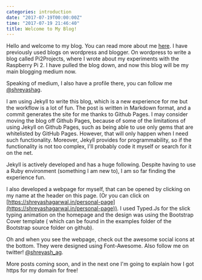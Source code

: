 ```yaml
---
categories: introduction
date: "2017-07-19T00:00:00Z"
time: "2017-07-19 21:46:40"
title: Welcome to My Blog!
---
```



Hello and welcome to my blog. You can read more about me [here](http://shreyashagarwal.in/personal-page/about). I have previously used blogs on wordpress and blogger. On wordpress to write a blog called Pi2Projects, where I wrote about my experiments with the Raspberry Pi 2. I have pulled the blog down, and now this blog will be my main blogging medium now.

Speaking of medium, I also have a profile there, you can follow me [@shreyashag](https://medium.com/@shreyashag).

I am using Jekyll to write this blog, which is a new experience for me but the workflow is a lot of fun. The post is written in Markdown format, and a commit generates the site for me thanks to Github Pages.
I may consider moving the blog off Github Pages, because of some of the limitations of using Jekyll on Github Pages, such as being able to use only gems that are whitelisted by GitHub Pages. However, that will only happen when I need such functionality.
Moreover, Jekyll provides for programmability, so if the functionality is not too complex, I'll probably code it myself or search for it on the net.

Jekyll is actively developed and has a huge following. Despite having to use a Ruby environment (something I am new to), I am so far finding the experience fun.

I also developed a webpage for myself, that can be opened by clicking on my name at the header on this page. (Or you can click on [https://shreyashagarwal.in/personal-page](https://shreyashagarwal.in/personal-page)). I used Typed.Js for the slick typing animation on the homepage and the design was using the Bootstrap Cover template ( which can be found in the examples folder of the Bootstrap source folder on github).

Oh and when you see the webpage, check out the awesome social icons at the bottom. They were designed using Font-Awesome. Also follow me on twitter! [@shreyash_ag](https://twitter.com/shreyash_ag).

More posts coming soon, and in the next one I'm going to explain how I got https for my domain for free!
